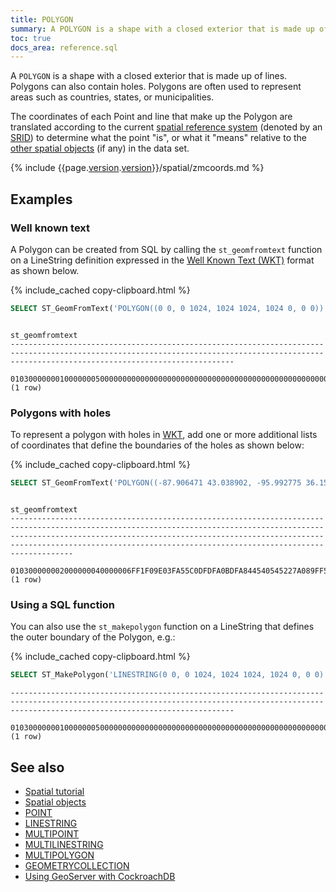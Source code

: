 ```yaml
---
title: POLYGON
summary: A POLYGON is a shape with a closed exterior that is made up of lines.
toc: true
docs_area: reference.sql
---
```


A `POLYGON` is a shape with a closed exterior that is made up of lines. Polygons can also contain holes.  Polygons are often used to represent areas such as countries, states, or municipalities.

The coordinates of each Point and line that make up the Polygon are translated according to the current [spatial reference system](spatial-glossary.html#spatial-reference-system) (denoted by an [SRID](spatial-glossary.html#srid)) to determine what the point "is", or what it "means" relative to the [other spatial objects](spatial-features.html#spatial-objects) (if any) in the data set.

{% include {{page.[version](cluster-settings.html#setting-version).[version](cluster-settings.html#setting-version)}}/spatial/zmcoords.md %}

## Examples

### Well known text

A Polygon can be created from SQL by calling the `st_geomfromtext` function on a LineString definition expressed in the [Well Known Text (WKT)](spatial-glossary.html#wkt) format as shown below.

{% include_cached copy-clipboard.html %}
~~~ sql
SELECT ST_GeomFromText('POLYGON((0 0, 0 1024, 1024 1024, 1024 0, 0 0))');
~~~

~~~
                                                                                       st_geomfromtext
----------------------------------------------------------------------------------------------------------------------------------------------------------------------------------------------
  010300000001000000050000000000000000000000000000000000000000000000000000000000000000009040000000000000904000000000000090400000000000009040000000000000000000000000000000000000000000000000
(1 row)
~~~

### Polygons with holes

To represent a polygon with holes in [WKT](spatial-glossary.html#wkt), add one or more additional lists of coordinates that define the boundaries of the holes as shown below:

{% include_cached copy-clipboard.html %}
~~~ sql
SELECT ST_GeomFromText('POLYGON((-87.906471 43.038902, -95.992775 36.153980, -75.704722 36.076944, -87.906471 43.038902), (-87.623177 41.881832, -90.199402 38.627003, -82.446732 38.413651, -87.623177 41.881832))');
~~~

~~~
                                                                                                                                           st_geomfromtext
------------------------------------------------------------------------------------------------------------------------------------------------------------------------------------------------------------------------------------------------------------------------------------------------------
  010300000002000000040000006FF1F09E03FA55C0DFDFA0BDFA844540545227A089FF57C0791EDC9DB513424064B14D2A1AED52C0CCCF0D4DD90942406FF1F09E03FA55C0DFDFA0BDFA84454004000000A4A7C821E2E755C07C48F8DEDFF0444073309B00C38C56C038BF61A241504340E884D041979C54C0967A1684F2344340A4A7C821E2E755C07C48F8DEDFF04440
(1 row)
~~~

### Using a SQL function

You can also use the `st_makepolygon` function on a LineString that defines the outer boundary of the Polygon, e.g.:

{% include_cached copy-clipboard.html %}
~~~ sql
SELECT ST_MakePolygon('LINESTRING(0 0, 0 1024, 1024 1024, 1024 0, 0 0)');
~~~

~~~
----------------------------------------------------------------------------------------------------------------------------------------------------------------------------------------------
  010300000001000000050000000000000000000000000000000000000000000000000000000000000000009040000000000000904000000000000090400000000000009040000000000000000000000000000000000000000000000000
(1 row)
~~~

## See also

- [Spatial tutorial](spatial-tutorial.html)
- [Spatial objects](spatial-features.html#spatial-objects)
- [POINT](point.html)
- [LINESTRING](linestring.html)
- [MULTIPOINT](multipoint.html)
- [MULTILINESTRING](multilinestring.html)
- [MULTIPOLYGON](multipolygon.html)
- [GEOMETRYCOLLECTION](geometrycollection.html)
- [Using GeoServer with CockroachDB](geoserver.html)
